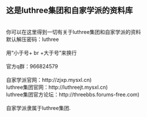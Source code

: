 这是luthree集团和自家学派的资料库
-
<br>
你可以在这里得到一切有关于luthree集团和自家学派的资料
<br>
默认解压密码：luthree
<br>
<br>
用“小于号+ br +大于号”来换行
<br>
<br>
官方q群：966824579
<br>
<br>
自家学派官网：http://zjxp.mysxl.cn)
<br>
luthree集团官网：http://luthreejt.mysxl.cn)
<br>
luthree集团官方论坛：http://threebbs.forums-free.com)
<br>
<br>
自家学派隶属于luthree集团.

